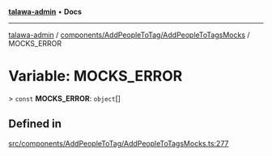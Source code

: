 [**talawa-admin**](../../../../README.md) • **Docs**

***

[talawa-admin](../../../../modules.md) / [components/AddPeopleToTag/AddPeopleToTagsMocks](../README.md) / MOCKS\_ERROR

# Variable: MOCKS\_ERROR

\> `const` **MOCKS\_ERROR**: `object`[]

## Defined in

[src/components/AddPeopleToTag/AddPeopleToTagsMocks.ts:277](https://github.com/PalisadoesFoundation/talawa-admin/blob/d16b95ee179900e8e32a2296f14e948e6caea05b/src/components/AddPeopleToTag/AddPeopleToTagsMocks.ts#L277)

